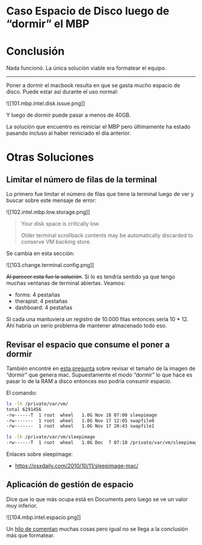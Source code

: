 # Caso Espacio de Disco luego de “dormir” el MBP

# Conclusión

Nada funcionó. La única solución viable era formatear el equipo.

----------

Poner a dormir el macbook resulta en que se gasta mucho espacio de disco. Puede estar así durante el uso normal:

![[101.mbp.intel.disk.issue.png]]

Y luego de dormir puede pasar a menos de 40GB.

La solución que encuentro es reiniciar el MBP pero últimamente ha estado pasando incluso al haber reiniciado el día anterior.

# Otras Soluciones

## Limitar el número de filas de la terminal

Lo primero fue limitar el número de filas que tiene la terminal luego de ver y buscar sobre este mensaje de error:

![[102.intel.mbp.low.storage.png]]

> Your disk space is critically low.
> 
> Older terminal scrollback contents may be automatically discarded to conserve VM backing store.

Se cambia en esta sección:

![[103.change.terminal.config.png]]

~~Al parecer esta fue la solución~~. Si lo es tendría sentido ya que tengo muchas ventanas de terminal abiertas. Veamos:

- forms: 4 pestañas
- therapist: 4 pestañas
- dashboard: 4 pestañas

Si cada una mantuviera un registro de 10.000 filas entonces sería 10 * 12. Ahí habría un serio problema de mantener almacenado todo eso.

## Revisar el espacio que consume el poner a dormir

También encontré en [esta pregunta](https://apple.stackexchange.com/questions/195967/mac-os-x-10-10-3-running-out-of-disk-space-after-sleep-potential-memory-leak) sobre revisar el tamaño de la imagen de “dormir” que genera mac. Supuestamente el modo “dormir” lo que hace es pasar lo de la RAM a disco entonces eso podría consumir espacio.

El comando:
```bash
ls -lh /private/var/vm/
total 6291456
-rw------T  1 root  wheel   1.0G Nov 18 07:00 sleepimage
-rw-------  1 root  wheel   1.0G Nov 17 12:05 swapfile0
-rw-------  1 root  wheel   1.0G Nov 17 20:43 swapfile1
```

```bash
ls -lh /private/var/vm/sleepimage
-rw------T  1 root  wheel   1.0G Dec  7 07:10 /private/var/vm/sleepimage
```

Enlaces sobre sleepimage:

- https://osxdaily.com/2010/10/11/sleepimage-mac/

## Aplicación de gestión de espacio

Dice que lo que más ocupa está en Documents pero luego se ve un valor muy inferior.

![[104.mbp.intel.espacio.png]]

Un [hilo de comentan](https://forums.macrumors.com/threads/hard-drive-space-being-slowly-eaten-then-freed-at-restart.941226/) muchas cosas pero igual no se llega a la conclusión más que formatear.

